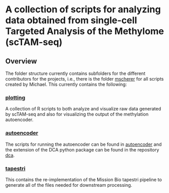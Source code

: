 # A collection of scripts for analyzing data obtained from single-cell Targeted Analysis of the Methylome (scTAM-seq)

## Overview
The folder structure currently contains subfolders for the different contributors for the projects, i.e., there is the folder [mscherer](mscherer) for all scripts created by Michael. This currently contains the following:

### [plotting](mscherer/plotting)
A collection of R scripts to both analyze and visualize raw data generated by scTAM-seq and also for visualizing the output of the methylation autoencoder.

### [autoencoder](mscherer/autoencoder)
The scripts for running the autoencoder can be found in [autoencoder](mscherer/autoencoder) and the extension of the DCA python package can be found in the repository [dca](https://github.com/veltenlab/dca).

### [tapestri](mscherer/tapestri)
This contains the re-implementation of the Mission Bio tapestri pipeline to generate all of the files needed for downstream processing.

